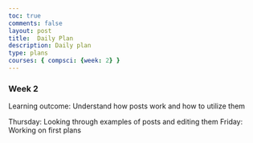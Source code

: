 ```yaml
---
toc: true
comments: false
layout: post
title:  Daily Plan 
description: Daily plan 
type: plans
courses: { compsci: {week: 2} }
---
```


### Week 2
Learning outcome: Understand how posts work and how to utilize them

Thursday: Looking through examples of posts and editing them
Friday: Working on first plans




